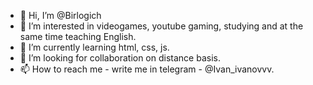 - 👋 Hi, I’m @Birlogich
- 👀 I’m interested in videogames, youtube gaming, studying and at the same time teaching English.
- 🌱 I’m currently learning html, css, js.
- 💞️ I’m looking for collaboration on distance basis. 
- 📫 How to reach me - write me in telegram - @Ivan_ivanovvv.

<!---
Birlogich/Birlogich is a ✨ special ✨ repository because its `README.md` (this file) appears on your GitHub profile.
You can click the Preview link to take a look at your changes.
--->
